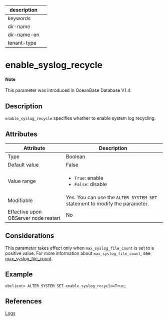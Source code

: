 | description ||
|---|---|
| keywords ||
| dir-name ||
| dir-name-en ||
| tenant-type ||

# enable_syslog_recycle

<main id="notice" type='explain'>
<h4>Note</h4>
<p>This parameter was introduced in OceanBase Database V1.4. </p>
</main>

## Description

`enable_syslog_recycle` specifies whether to enable system log recycling.

## Attributes

| **Attribute** | **Description** |
|------------------|--------------------------------------------------------------------------------------------------------|
| Type | Boolean |
| Default value | False |
| Value range | <ul><li>`True`: enable  </li><li>`False`: disable </li></ul> |
| Modifiable | Yes. You can use the `ALTER SYSTEM SET` statement to modify the parameter.  |
| Effective upon OBServer node restart | No |

## Considerations

This parameter takes effect only when <code>max_syslog_file_count</code> is set to a positive value. For more information about <code>max_syslog_file_count</code>, see <a href="13300.max_syslog_file_count.md">max_syslog_file_count</a>.

## Example

```shell
obclient> ALTER SYSTEM SET enable_syslog_recycle=True;
```

## References

[Logs](../../../../700.reference/100.oceanbase-database-concepts/1200.observer-node-architecture/400.log.md)
